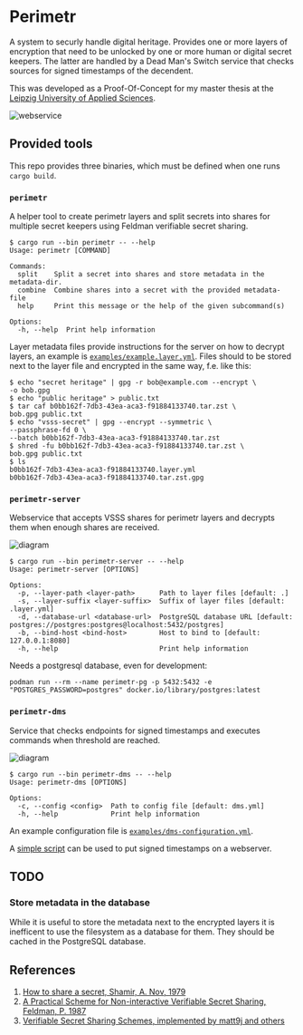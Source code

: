# Perimetr

A system to securly handle digital heritage. Provides one or more layers of encryption that need to be unlocked by one or more human or digital secret keepers. The latter are handled by a Dead Man's Switch service that checks sources for signed timestamps of the decendent.

This was developed as a Proof-Of-Concept for my master thesis at the [Leipzig University of Applied Sciences](https://www.htwk-leipzig.de/en/htwk-leipzig/).

![webservice](.images/webservice.png)

## Provided tools

This repo provides three binaries, which must be defined when one runs `cargo build`.

### `perimetr`

A helper tool to create perimetr layers and split secrets into shares for multiple secret keepers using Feldman verifiable secret sharing.

```
$ cargo run --bin perimetr -- --help
Usage: perimetr [COMMAND]

Commands:
  split    Split a secret into shares and store metadata in the metadata-dir.
  combine  Combine shares into a secret with the provided metadata-file
  help     Print this message or the help of the given subcommand(s)

Options:
  -h, --help  Print help information
```

Layer metadata files provide instructions for the server on how to decrypt layers, an example is [`examples/example.layer.yml`](examples/example.layer.yml). Files should to be stored next to the layer file and encrypted in the same way, f.e. like this:
```
$ echo "secret heritage" | gpg -r bob@example.com --encrypt \
-o bob.gpg
$ echo "public heritage" > public.txt
$ tar caf b0bb162f-7db3-43ea-aca3-f91884133740.tar.zst \
bob.gpg public.txt
$ echo "vsss-secret" | gpg --encrypt --symmetric \
--passphrase-fd 0 \
--batch b0bb162f-7db3-43ea-aca3-f91884133740.tar.zst
$ shred -fu b0bb162f-7db3-43ea-aca3-f91884133740.tar.zst \
bob.gpg public.txt
$ ls
b0bb162f-7db3-43ea-aca3-f91884133740.layer.yml
b0bb162f-7db3-43ea-aca3-f91884133740.tar.zst.gpg
```

### `perimetr-server`

Webservice that accepts VSSS shares for perimetr layers and decrypts them when enough shares are received.

![diagram](.images/perimetr.drawio.svg)

```
$ cargo run --bin perimetr-server -- --help
Usage: perimetr-server [OPTIONS]

Options:
  -p, --layer-path <layer-path>      Path to layer files [default: .]
  -s, --layer-suffix <layer-suffix>  Suffix of layer files [default: .layer.yml]
  -d, --database-url <database-url>  PostgreSQL database URL [default: postgres://postgres:postgres@localhost:5432/postgres]
  -b, --bind-host <bind-host>        Host to bind to [default: 127.0.0.1:8080]
  -h, --help                         Print help information
```

Needs a postgresql database, even for development:
```
podman run --rm --name perimetr-pg -p 5432:5432 -e "POSTGRES_PASSWORD=postgres" docker.io/library/postgres:latest
```

### `perimetr-dms`

Service that checks endpoints for signed timestamps and executes commands when threshold are reached.

![diagram](.images/dms.drawio.svg)

```
$ cargo run --bin perimetr-dms -- --help
Usage: perimetr-dms [OPTIONS]

Options:
  -c, --config <config>  Path to config file [default: dms.yml]
  -h, --help             Print help information
```

An example configuration file is [`examples/dms-configuration.yml`](examples/dms-configuration.yml).

A [simple script](scripts/dms-sign.sh) can be used to put signed timestamps on a webserver.

## TODO

### Store metadata in the database

While it is useful to store the metadata next to the encrypted layers it is inefficent to use the filesystem as a database for them. They should be cached in the PostgreSQL database.

## References

1. [How to share a secret, Shamir, A. Nov, 1979](https://dl.acm.org/doi/pdf/10.1145/359168.359176)
2. [A Practical Scheme for Non-interactive Verifiable Secret Sharing, Feldman, P. 1987](https://www.cs.umd.edu/~gasarch/TOPICS/secretsharing/feldmanVSS.pdf)
3. [Verifiable Secret Sharing Schemes, implemented by matt9j and others](https://github.com/matt9j/vsss-rs)